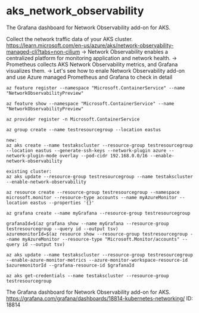 # aks_network_observability
 The Grafana dashboard for Network Observability add-on for AKS.

Collect the network traffic data of your AKS cluster. 
https://learn.microsoft.com/en-us/azure/aks/network-observability-managed-cli?tabs=non-cilium
-> Network Observability enables a centralized platform for monitoring application and network health. 
-> Prometheus collects AKS Network Observability metrics, and Grafana visualizes them. 
-> Let's see how to enale  Network Observability add-on and use Azure managed Prometheus and Grafana to check in detail 

```
az feature register --namespace "Microsoft.ContainerService" --name "NetworkObservabilityPreview"

az feature show --namespace "Microsoft.ContainerService" --name "NetworkObservabilityPreview"

az provider register -n Microsoft.ContainerService

az group create --name testresourcegroup --location eastus

new: 
az aks create --name testakscluster --resource-group testresourcegroup --location eastus --generate-ssh-keys --network-plugin azure --network-plugin-mode overlay --pod-cidr 192.168.0.0/16 --enable-network-observability
	
existing cluster: 
az aks update --resource-group testresourcegroup --name testakscluster --enable-network-observability 

az resource create --resource-group testresourcegroup --namespace microsoft.monitor --resource-type accounts --name myAzureMonitor --location eastus --properties '{}'

az grafana create --name myGrafana --resource-group testresourcegroup 

grafanaId=$(az grafana show --name myGrafana --resource-group testresourcegroup --query id --output tsv)
azuremonitorId=$(az resource show --resource-group testresourcegroup --name myAzureMonitor --resource-type "Microsoft.Monitor/accounts" --query id --output tsv)

az aks update --name testakscluster --resource-group testresourcegroup --enable-azure-monitor-metrics --azure-monitor-workspace-resource-id $azuremonitorId --grafana-resource-id $grafanaId

az aks get-credentials --name testakscluster --resource-group testresourcegroup
```

The Grafana dashboard for Network Observability add-on for AKS.
https://grafana.com/grafana/dashboards/18814-kubernetes-networking/
ID: 18814
